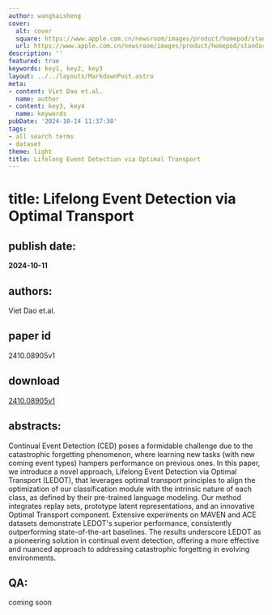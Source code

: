 ```yaml
---
author: wanghaisheng
cover:
  alt: cover
  square: https://www.apple.com.cn/newsroom/images/product/homepod/standard/Apple-HomePod-hero-230118_big.jpg.large_2x.jpg
  url: https://www.apple.com.cn/newsroom/images/product/homepod/standard/Apple-HomePod-hero-230118_big.jpg.large_2x.jpg
description: ''
featured: true
keywords: key1, key2, key3
layout: ../../layouts/MarkdownPost.astro
meta:
- content: Viet Dao et.al.
  name: author
- content: key3, key4
  name: keywords
pubDate: '2024-10-14 11:37:38'
tags:
- all search terms
- dataset
theme: light
title: Lifelong Event Detection via Optimal Transport
---
```


# title: Lifelong Event Detection via Optimal Transport 
## publish date: 
**2024-10-11** 
## authors: 
  Viet Dao et.al. 
## paper id
2410.08905v1
## download
[2410.08905v1](http://arxiv.org/abs/2410.08905v1)
## abstracts:
Continual Event Detection (CED) poses a formidable challenge due to the catastrophic forgetting phenomenon, where learning new tasks (with new coming event types) hampers performance on previous ones. In this paper, we introduce a novel approach, Lifelong Event Detection via Optimal Transport (LEDOT), that leverages optimal transport principles to align the optimization of our classification module with the intrinsic nature of each class, as defined by their pre-trained language modeling. Our method integrates replay sets, prototype latent representations, and an innovative Optimal Transport component. Extensive experiments on MAVEN and ACE datasets demonstrate LEDOT's superior performance, consistently outperforming state-of-the-art baselines. The results underscore LEDOT as a pioneering solution in continual event detection, offering a more effective and nuanced approach to addressing catastrophic forgetting in evolving environments.
## QA:
coming soon
